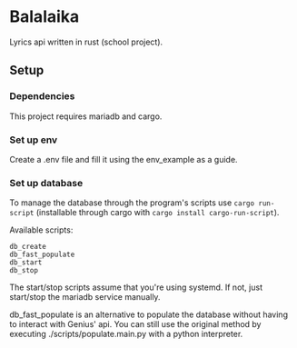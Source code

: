 # Balalaika
Lyrics api written in rust (school project).

## Setup
### Dependencies
This project requires mariadb and cargo.

### Set up env
Create a .env file and fill it using the env_example as a guide.

### Set up database
To manage the database through the program's scripts use
`cargo run-script`
(installable through cargo with `cargo install cargo-run-script`).

Available scripts:
```
db_create
db_fast_populate
db_start
db_stop
```

The start/stop scripts assume that you're using systemd.
If not, just start/stop the mariadb service manually.

db_fast_populate is an alternative to populate the database
without having to interact with Genius' api.
You can still use the original method by executing
./scripts/populate.main.py with a python interpreter.
